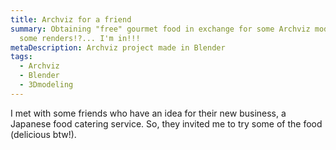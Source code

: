 ```yaml
---
title: Archviz for a friend
summary: Obtaining "free" gourmet food in exchange for some Archviz model and
  some renders!?... I'm in!!!
metaDescription: Archviz project made in Blender
tags:
  - Archviz
  - Blender
  - 3Dmodeling
---
```

I met with some friends who have an idea for their new business, a Japanese food catering service. So, they invited me to try some of the food (delicious btw!). 